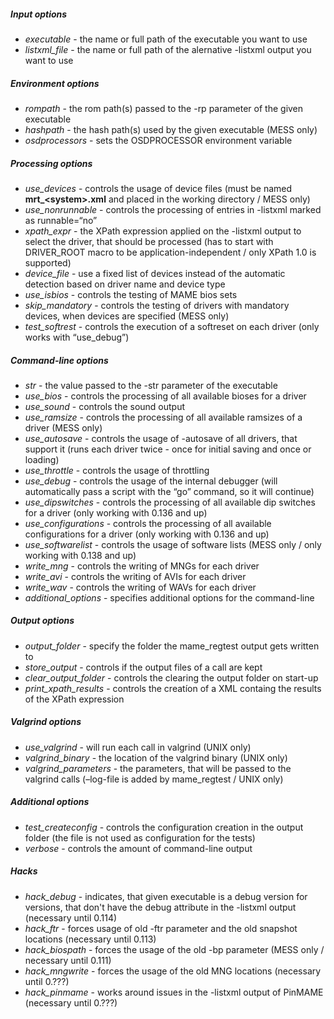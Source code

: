 ##### Input options
* _executable_ - the name or full path of the executable you want to use
* _listxml_file_ - the name or full path of the alernative -listxml output you want to use

##### Environment options
* _rompath_ - the rom path(s) passed to the -rp parameter of the given executable
* _hashpath_ - the hash path(s) used by the given executable (MESS only)
* _osdprocessors_ - sets the OSDPROCESSOR environment variable

##### Processing options
* _use_devices_ - controls the usage of device files (must be named **mrt_\<system\>.xml** and placed in the working directory / MESS only)
* _use_nonrunnable_ - controls the processing of entries in -listxml marked as runnable=“no”
* _xpath_expr_ - the XPath expression applied on the -listxml output to select the driver, that should be processed (has to start with DRIVER_ROOT macro to be application-independent / only XPath 1.0 is supported)
* _device_file_ - use a fixed list of devices instead of the automatic detection based on driver name and device type
* _use_isbios_ - controls the testing of MAME bios sets
* _skip_mandatory_ - controls the testing of drivers with mandatory devices, when devices are specified (MESS only)
* _test_softrest_ - controls the execution of a softreset on each driver (only works with “use_debug”)

##### Command-line options
* _str_ - the value passed to the -str parameter of the executable
* _use_bios_ - controls the processing of all available bioses for a driver
* _use_sound_ - controls the sound output
* _use_ramsize_ - controls the processing of all available ramsizes of a driver (MESS only)
* _use_autosave_ - controls the usage of -autosave of all drivers, that support it (runs each driver twice - once for initial saving and once or loading)
* _use_throttle_ - controls the usage of throttling
* _use_debug_ - controls the usage of the internal debugger (will automatically pass a script with the “go” command, so it will continue)
* _use_dipswitches_ - controls the processing of all available dip switches for a driver (only working with 0.136 and up)
* _use_configurations_ - controls the processing of all available configurations for a driver (only working with 0.136 and up)
* _use_softwarelist_ - controls the usage of software lists (MESS only / only working with 0.138 and up)
* _write_mng_ - controls the writing of MNGs for each driver
* _write_avi_ - controls the writing of AVIs for each driver
* _write_wav_ - controls the writing of WAVs for each driver
* _additional_options_ - specifies additional options for the command-line

##### Output options
* _output_folder_ - specify the folder the mame_regtest output gets written to
* _store_output_ - controls if the output files of a call are kept
* _clear_output_folder_ - controls the clearing the output folder on start-up
* _print_xpath_results_ - controls the creatíon of a XML containg the results of the XPath expression

##### Valgrind options
* _use_valgrind_ - will run each call in valgrind (UNIX only)
* _valgrind_binary_ - the location of the valgrind binary (UNIX only)
* _valgrind_parameters_ - the parameters, that will be passed to the valgrind calls (–log-file is added by mame_regtest / UNIX only)

##### Additional options
* _test_createconfig_ - controls the configuration creation in the output folder (the file is not used as configuration for the tests)
* _verbose_ - controls the amount of command-line output

##### Hacks
* _hack_debug_ - indicates, that given executable is a debug version for versions, that don't have the debug attribute in the -listxml output (necessary until 0.114)
* _hack_ftr_ - forces usage of old -ftr parameter and the old snapshot locations (necessary until 0.113)
* _hack_biospath_ - forces the usage of the old -bp parameter (MESS only / necessary until 0.111)
* _hack_mngwrite_ - forces the usage of the old MNG locations (necessary until 0.???)
* _hack_pinmame_ - works around issues in the -listxml output of PinMAME (necessary until 0.???)